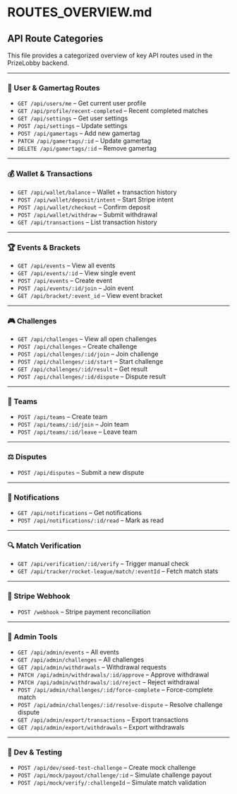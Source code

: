 # ROUTES_OVERVIEW.md

## API Route Categories

This file provides a categorized overview of key API routes used in the PrizeLobby backend.

---

### 👤 User & Gamertag Routes
- `GET /api/users/me` – Get current user profile
- `GET /api/profile/recent-completed` – Recent completed matches
- `GET /api/settings` – Get user settings
- `POST /api/settings` – Update settings
- `POST /api/gamertags` – Add new gamertag
- `PATCH /api/gamertags/:id` – Update gamertag
- `DELETE /api/gamertags/:id` – Remove gamertag

---

### 💰 Wallet & Transactions
- `GET /api/wallet/balance` – Wallet + transaction history
- `POST /api/wallet/deposit/intent` – Start Stripe intent
- `POST /api/wallet/checkout` – Confirm deposit
- `POST /api/wallet/withdraw` – Submit withdrawal
- `GET /api/transactions` – List transaction history

---

### 🏆 Events & Brackets
- `GET /api/events` – View all events
- `GET /api/events/:id` – View single event
- `POST /api/events` – Create event
- `POST /api/events/:id/join` – Join event
- `GET /api/bracket/:event_id` – View event bracket

---

### 🎮 Challenges
- `GET /api/challenges` – View all open challenges
- `POST /api/challenges` – Create challenge
- `POST /api/challenges/:id/join` – Join challenge
- `POST /api/challenges/:id/start` – Start challenge
- `GET /api/challenges/:id/result` – Get result
- `POST /api/challenges/:id/dispute` – Dispute result

---

### 🤝 Teams
- `POST /api/teams` – Create team
- `POST /api/teams/:id/join` – Join team
- `POST /api/teams/:id/leave` – Leave team

---

### ⚖ Disputes
- `POST /api/disputes` – Submit a new dispute

---

### 📢 Notifications
- `GET /api/notifications` – Get notifications
- `POST /api/notifications/:id/read` – Mark as read

---

### 🔍 Match Verification
- `GET /api/verification/:id/verify` – Trigger manual check
- `GET /api/tracker/rocket-league/match/:eventId` – Fetch match stats

---

### 🔁 Stripe Webhook
- `POST /webhook` – Stripe payment reconciliation

---

### 🔧 Admin Tools
- `GET /api/admin/events` – All events
- `GET /api/admin/challenges` – All challenges
- `GET /api/admin/withdrawals` – Withdrawal requests
- `PATCH /api/admin/withdrawals/:id/approve` – Approve withdrawal
- `PATCH /api/admin/withdrawals/:id/reject` – Reject withdrawal
- `POST /api/admin/challenges/:id/force-complete` – Force-complete match
- `POST /api/admin/challenges/:id/resolve-dispute` – Resolve challenge dispute
- `GET /api/admin/export/transactions` – Export transactions
- `GET /api/admin/export/withdrawals` – Export withdrawals

---

### 🧪 Dev & Testing
- `POST /api/dev/seed-test-challenge` – Create mock challenge
- `POST /api/mock/payout/challenge/:id` – Simulate challenge payout
- `POST /api/mock/verify/:challengeId` – Simulate match validation
